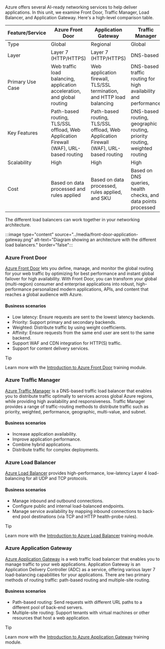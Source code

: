 
Azure offers several AI-ready networking services to help deliver applications. In this unit, we examine Front Door, Traffic Manager, Load Balancer, and Application Gateway. Here's a high-level comparison table.

| Feature/Service | Azure Front Door | Application Gateway | Traffic Manager | Load Balancer  |
| --- |--- | ---| --- | --- |
| Type | Global | Regional | Global | Regional/Global |
| Layer	| Layer 7 (HTTP/HTTPS) | Layer 7 (HTTP/HTTPS) | DNS-based | Layer 4 (TCP/UDP) |
| Primary Use Case | Web traffic load balancing, application acceleration, and global routing | Web application firewall, TLS/SSL termination, and HTTP load balancing | DNS-based traffic routing for high availability and performance | Internal and external load balancing for non-HTTP(S) traffic |
| Key Features | Path-based routing, TLS/SSL offload, Web Application Firewall (WAF), URL-based routing | Path-based routing, TLS/SSL offload, Web Application Firewall (WAF), URL-based routing | DNS-based routing, geographic routing, priority routing, weighted routing | High availability, low latency, zonal and zone-redundant endpoints |
| Scalability | High | High | High | High |
| Cost | Based on data processed and rules applied | Based on data processed, rules applied, and SKU | Based on DNS queries, health checks, and data points processed | Based on rules and data processed |


The different load balancers can work together in your networking architecture. 

:::image type="content" source="../media/front-door-application-gateway.png" alt-text="Diagram showing an architecture with the different load balancers." border="false":::

### Azure Front Door

[Azure Front Door](/azure/frontdoor/front-door-overview) lets you define, manage, and monitor the global routing for your web traffic by optimizing for best performance and instant global failover for high availability. With Front Door, you can transform your global (multi-region) consumer and enterprise applications into robust, high-performance personalized modern applications, APIs, and content that reaches a global audience with Azure.
 
#### Business scenarios

- Low latency: Ensure requests are sent to the lowest latency backends.
- Priority: Support primary and secondary backends.
- Weighted: Distribute traffic by using weight coefficients.
- Affinity: Ensure requests from the same end user are sent to the same backend.
- Support WAF and CDN integration for HTTP(S) traffic.
- Support for content delivery services. 

> [!Tip]
> Learn more with the [Introduction to Azure Front Door](/training/modules/intro-to-azure-front-door/) training module. 

### Azure Traffic Manager

[Azure Traffic Manager](/azure/traffic-manager/traffic-manager-overview) is a DNS-based traffic load balancer that enables you to distribute traffic optimally to services across global Azure regions, while providing high availability and responsiveness. Traffic Manager provides a range of traffic-routing methods to distribute traffic such as priority, weighted, performance, geographic, multi-value, and subnet. 

#### Business scenarios

- Increase application availability.
- Improve application performance.
- Combine hybrid applications.
- Distribute traffic for complex deployments.

### Azure Load Balancer

[Azure Load Balancer](/azure/load-balancer/load-balancer-overview) provides high-performance, low-latency Layer 4 load-balancing for all UDP and TCP protocols.

#### Business scenarios

- Manage inbound and outbound connections.
- Configure public and internal load-balanced endpoints.
- Manage service availability by mapping inbound connections to back-end pool destinations (via TCP and HTTP health-probe rules).

> [!Tip]
> Learn more with the [Introduction to Azure Load Balancer](/training/modules/intro-to-azure-load-balancer/) training module.


### Azure Application Gateway 

[Azure Application Gateway](/azure/application-gateway/overview) is a web traffic load balancer that enables you to manage traffic to your web applications. Application Gateway is an Application Delivery Controller (ADC) as a service, offering various layer 7 load-balancing capabilities for your applications. There are two primary methods of routing traffic: path-based routing and multiple-site routing.

#### Business scenarios

- Path-based routing: Send requests with different URL paths to a different pool of back-end servers.
- Multiple-site routing: Support tenants with virtual machines or other resources that host a web application.

> [!Tip]
> Learn more with the [Introduction to Azure Application Gateway](/training/modules/intro-to-azure-application-gateway/) training module.
